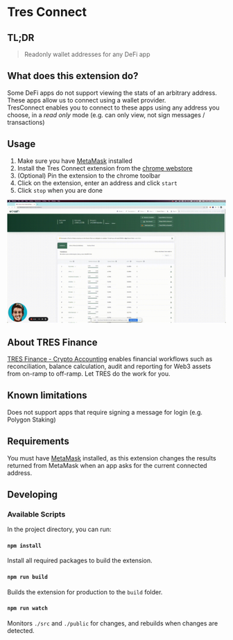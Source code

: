 # Tres Connect

## TL;DR

> Readonly wallet addresses for any DeFi app

## What does this extension do?

Some DeFi apps do not support viewing the stats of an arbitrary address. These apps allow us to connect using a wallet provider.  
TresConnect enables you to connect to these apps using any address you choose, in a _read only_ mode (e.g. can only view, not sign messages / transactions)

## Usage

1. Make sure you have [MetaMask](https://metamask.io/) installed
2. Install the Tres Connect extension from the [chrome webstore](https://chrome.google.com/webstore/detail/tresconnect-metamask-impe/dcncbippcdfiljhcfpdieipdjfjoaihl)
3. (Optional) Pin the extension to the chrome toolbar
4. Click on the extension, enter an address and click `start`
5. Click `stop` when you are done

![example-usage](media/example%20usage.gif)

## About TRES Finance
[TRES Finance - Crypto Accounting](https://www.tres.finance/) enables financial workflows such as reconciliation, balance calculation, audit and reporting for Web3 assets from on-ramp to off-ramp.
Let TRES do the work for you.

## Known limitations

Does not support apps that require signing a message for login (e.g. Polygon Staking)

## Requirements

You must have [MetaMask](https://metamask.io/) installed, as this extension changes the results returned from MetaMask when an app asks for the current connected address.

## Developing

### Available Scripts

In the project directory, you can run:

#### `npm install`

Install all required packages to build the extension.

#### `npm run build`

Builds the extension for production to the `build` folder.

#### `npm run watch`

Monitors `./src` and `./public` for changes, and rebuilds when changes are detected.
